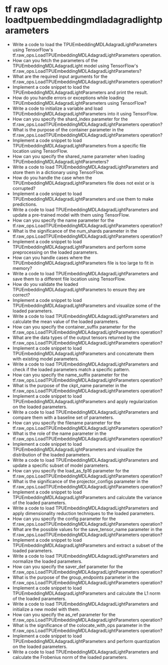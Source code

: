 # tf raw ops loadtpuembeddingmdladagradlightparameters

- Write a code to load the TPUEmbeddingMDLAdagradLightParameters using TensorFlow's tf.raw_ops.LoadTPUEmbeddingMDLAdagradLightParameters operation.
- How can you fetch the parameters of the TPUEmbeddingMDLAdagradLight model using TensorFlow's tf.raw_ops.LoadTPUEmbeddingMDLAdagradLightParameters?
- What are the required input arguments for the tf.raw_ops.LoadTPUEmbeddingMDLAdagradLightParameters operation?
- Implement a code snippet to load the TPUEmbeddingMDLAdagradLightParameters and print the result.
- How do you handle errors or exceptions while loading TPUEmbeddingMDLAdagradLightParameters using TensorFlow?
- Write a code to initialize a variable and load TPUEmbeddingMDLAdagradLightParameters into it using TensorFlow.
- How can you specify the shard_index parameter for the tf.raw_ops.LoadTPUEmbeddingMDLAdagradLightParameters operation?
- What is the purpose of the container parameter in the tf.raw_ops.LoadTPUEmbeddingMDLAdagradLightParameters operation?
- Implement a code snippet to load TPUEmbeddingMDLAdagradLightParameters from a specific file location using TensorFlow.
- How can you specify the shared_name parameter when loading TPUEmbeddingMDLAdagradLightParameters?
- Write a code to load TPUEmbeddingMDLAdagradLightParameters and store them in a dictionary using TensorFlow.
- How do you handle the case when the TPUEmbeddingMDLAdagradLightParameters file does not exist or is corrupted?
- Implement a code snippet to load TPUEmbeddingMDLAdagradLightParameters and use them to make predictions.
- Write a code to load TPUEmbeddingMDLAdagradLightParameters and update a pre-trained model with them using TensorFlow.
- How can you specify the name parameter for the tf.raw_ops.LoadTPUEmbeddingMDLAdagradLightParameters operation?
- What is the significance of the num_shards parameter in the tf.raw_ops.LoadTPUEmbeddingMDLAdagradLightParameters operation?
- Implement a code snippet to load TPUEmbeddingMDLAdagradLightParameters and perform some preprocessing on the loaded parameters.
- How can you handle cases where the TPUEmbeddingMDLAdagradLightParameters file is too large to fit in memory?
- Write a code to load TPUEmbeddingMDLAdagradLightParameters and save them to a different file location using TensorFlow.
- How do you validate the loaded TPUEmbeddingMDLAdagradLightParameters to ensure they are correct?
- Implement a code snippet to load TPUEmbeddingMDLAdagradLightParameters and visualize some of the loaded parameters.
- Write a code to load TPUEmbeddingMDLAdagradLightParameters and calculate the mean value of the loaded parameters.
- How can you specify the container_suffix parameter for the tf.raw_ops.LoadTPUEmbeddingMDLAdagradLightParameters operation?
- What are the data types of the output tensors returned by the tf.raw_ops.LoadTPUEmbeddingMDLAdagradLightParameters operation?
- Implement a code snippet to load TPUEmbeddingMDLAdagradLightParameters and concatenate them with existing model parameters.
- Write a code to load TPUEmbeddingMDLAdagradLightParameters and check if the loaded parameters match a specific pattern.
- How can you specify the name_suffix parameter for the tf.raw_ops.LoadTPUEmbeddingMDLAdagradLightParameters operation?
- What is the purpose of the ckpt_name parameter in the tf.raw_ops.LoadTPUEmbeddingMDLAdagradLightParameters operation?
- Implement a code snippet to load TPUEmbeddingMDLAdagradLightParameters and apply regularization on the loaded parameters.
- Write a code to load TPUEmbeddingMDLAdagradLightParameters and compare them with a baseline set of parameters.
- How can you specify the filename parameter for the tf.raw_ops.LoadTPUEmbeddingMDLAdagradLightParameters operation?
- What is the role of the name parameter in the tf.raw_ops.LoadTPUEmbeddingMDLAdagradLightParameters operation?
- Implement a code snippet to load TPUEmbeddingMDLAdagradLightParameters and visualize the distribution of the loaded parameters.
- Write a code to load TPUEmbeddingMDLAdagradLightParameters and update a specific subset of model parameters.
- How can you specify the load_as_fp16 parameter for the tf.raw_ops.LoadTPUEmbeddingMDLAdagradLightParameters operation?
- What is the significance of the projector_configs parameter in the tf.raw_ops.LoadTPUEmbeddingMDLAdagradLightParameters operation?
- Implement a code snippet to load TPUEmbeddingMDLAdagradLightParameters and calculate the variance of the loaded parameters.
- Write a code to load TPUEmbeddingMDLAdagradLightParameters and apply dimensionality reduction techniques to the loaded parameters.
- How can you specify the config parameter for the tf.raw_ops.LoadTPUEmbeddingMDLAdagradLightParameters operation?
- What are the possible values for the save_tensor_name parameter in the tf.raw_ops.LoadTPUEmbeddingMDLAdagradLightParameters operation?
- Implement a code snippet to load TPUEmbeddingMDLAdagradLightParameters and extract a subset of the loaded parameters.
- Write a code to load TPUEmbeddingMDLAdagradLightParameters and normalize the loaded parameters.
- How can you specify the saver_def parameter for the tf.raw_ops.LoadTPUEmbeddingMDLAdagradLightParameters operation?
- What is the purpose of the group_endpoints parameter in the tf.raw_ops.LoadTPUEmbeddingMDLAdagradLightParameters operation?
- Implement a code snippet to load TPUEmbeddingMDLAdagradLightParameters and calculate the L1 norm of the loaded parameters.
- Write a code to load TPUEmbeddingMDLAdagradLightParameters and initialize a new model with them.
- How can you specify the as_ref parameter for the tf.raw_ops.LoadTPUEmbeddingMDLAdagradLightParameters operation?
- What is the significance of the colocate_with_ops parameter in the tf.raw_ops.LoadTPUEmbeddingMDLAdagradLightParameters operation?
- Implement a code snippet to load TPUEmbeddingMDLAdagradLightParameters and perform quantization on the loaded parameters.
- Write a code to load TPUEmbeddingMDLAdagradLightParameters and calculate the Frobenius norm of the loaded parameters.